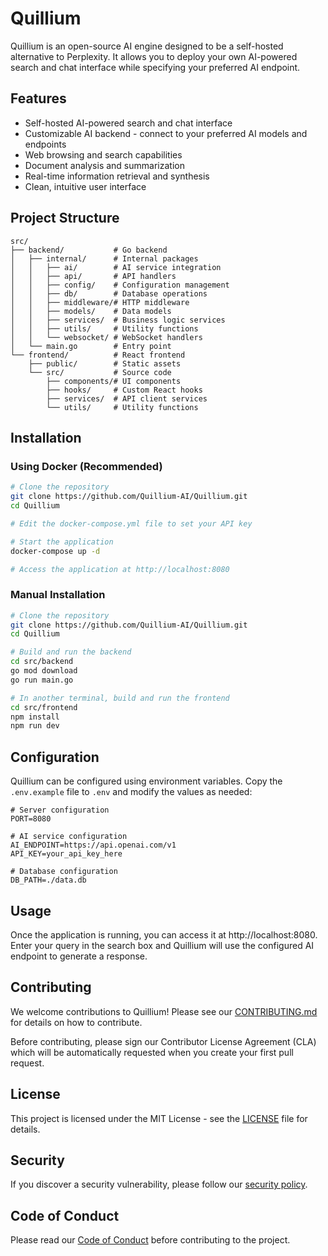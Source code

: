 # Quillium

Quillium is an open-source AI engine designed to be a self-hosted alternative to Perplexity. It allows you to deploy your own AI-powered search and chat interface while specifying your preferred AI endpoint.

## Features

- Self-hosted AI-powered search and chat interface
- Customizable AI backend - connect to your preferred AI models and endpoints
- Web browsing and search capabilities
- Document analysis and summarization
- Real-time information retrieval and synthesis
- Clean, intuitive user interface

## Project Structure

```
src/
├── backend/           # Go backend
│   ├── internal/      # Internal packages
│   │   ├── ai/        # AI service integration
│   │   ├── api/       # API handlers
│   │   ├── config/    # Configuration management
│   │   ├── db/        # Database operations
│   │   ├── middleware/# HTTP middleware
│   │   ├── models/    # Data models
│   │   ├── services/  # Business logic services
│   │   ├── utils/     # Utility functions
│   │   └── websocket/ # WebSocket handlers
│   └── main.go        # Entry point
└── frontend/          # React frontend
    ├── public/        # Static assets
    └── src/           # Source code
        ├── components/# UI components
        ├── hooks/     # Custom React hooks
        ├── services/  # API client services
        └── utils/     # Utility functions
```

## Installation

### Using Docker (Recommended)

```bash
# Clone the repository
git clone https://github.com/Quillium-AI/Quillium.git
cd Quillium

# Edit the docker-compose.yml file to set your API key

# Start the application
docker-compose up -d

# Access the application at http://localhost:8080
```

### Manual Installation

```bash
# Clone the repository
git clone https://github.com/Quillium-AI/Quillium.git
cd Quillium

# Build and run the backend
cd src/backend
go mod download
go run main.go

# In another terminal, build and run the frontend
cd src/frontend
npm install
npm run dev
```

## Configuration

Quillium can be configured using environment variables. Copy the `.env.example` file to `.env` and modify the values as needed:

```
# Server configuration
PORT=8080

# AI service configuration
AI_ENDPOINT=https://api.openai.com/v1
API_KEY=your_api_key_here

# Database configuration
DB_PATH=./data.db
```

## Usage

Once the application is running, you can access it at http://localhost:8080. Enter your query in the search box and Quillium will use the configured AI endpoint to generate a response.

## Contributing

We welcome contributions to Quillium! Please see our [CONTRIBUTING.md](CONTRIBUTING.md) for details on how to contribute.

Before contributing, please sign our Contributor License Agreement (CLA) which will be automatically requested when you create your first pull request.

## License

This project is licensed under the MIT License - see the [LICENSE](LICENSE) file for details.

## Security

If you discover a security vulnerability, please follow our [security policy](SECURITY.md).

## Code of Conduct

Please read our [Code of Conduct](CODE_OF_CONDUCT.md) before contributing to the project.